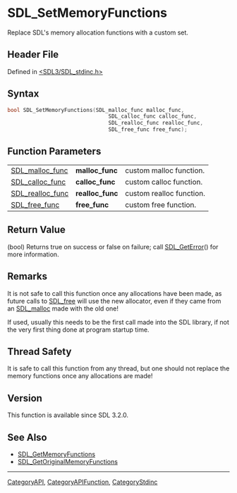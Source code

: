 # SDL_SetMemoryFunctions

Replace SDL's memory allocation functions with a custom set.

## Header File

Defined in [<SDL3/SDL_stdinc.h>](https://github.com/libsdl-org/SDL/blob/main/include/SDL3/SDL_stdinc.h)

## Syntax

```c
bool SDL_SetMemoryFunctions(SDL_malloc_func malloc_func,
                                SDL_calloc_func calloc_func,
                                SDL_realloc_func realloc_func,
                                SDL_free_func free_func);
```

## Function Parameters

|                                      |                  |                          |
| ------------------------------------ | ---------------- | ------------------------ |
| [SDL_malloc_func](SDL_malloc_func)   | **malloc_func**  | custom malloc function.  |
| [SDL_calloc_func](SDL_calloc_func)   | **calloc_func**  | custom calloc function.  |
| [SDL_realloc_func](SDL_realloc_func) | **realloc_func** | custom realloc function. |
| [SDL_free_func](SDL_free_func)       | **free_func**    | custom free function.    |

## Return Value

(bool) Returns true on success or false on failure; call
[SDL_GetError](SDL_GetError)() for more information.

## Remarks

It is not safe to call this function once any allocations have been made,
as future calls to [SDL_free](SDL_free) will use the new allocator, even if
they came from an [SDL_malloc](SDL_malloc) made with the old one!

If used, usually this needs to be the first call made into the SDL library,
if not the very first thing done at program startup time.

## Thread Safety

It is safe to call this function from any thread, but one should not
replace the memory functions once any allocations are made!

## Version

This function is available since SDL 3.2.0.

## See Also

- [SDL_GetMemoryFunctions](SDL_GetMemoryFunctions)
- [SDL_GetOriginalMemoryFunctions](SDL_GetOriginalMemoryFunctions)






----
[CategoryAPI](CategoryAPI), [CategoryAPIFunction](CategoryAPIFunction), [CategoryStdinc](CategoryStdinc)

